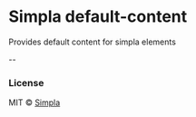 # Simpla default-content

Provides default content for simpla elements

--

### License

MIT © [Simpla](admin@simpla.io)

[bower-badge]: https://img.shields.io/bower/v/default-content.svg
[bowerlicense-badge]: https://img.shields.io/bower/l/default-content.svg
[travis-badge]: https://img.shields.io/travis/simplaio/default-content.svg
[travis-url]: https://travis-ci.org/simplaio/default-content
[bowerdeps-badge]: https://img.shields.io/gemnasium/simplaio/default-content.svg
[bowerdeps-url]: https://gemnasium.com/bower/default-content
[npmdeps-badge]: https://img.shields.io/david/simplaio/default-content.svg
[npmdeps-url]: https://david-dm.org/simplaio/default-content
[npmdevdeps-badge]: https://img.shields.io/david/dev/simplaio/default-content.svg?theme=shields.io
[npmdevdeps-url]: https://david-dm.org/dev/simplaio/default-content#info=devDependencies
